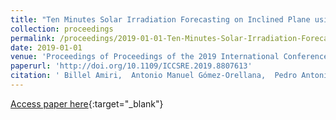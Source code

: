 ```yaml
---
title: "Ten Minutes Solar Irradiation Forecasting on Inclined Plane using Evolutionary Product Unit Neural Networks"
collection: proceedings
permalink: /proceedings/2019-01-01-Ten-Minutes-Solar-Irradiation-Forecasting-on-Inclined-Plane-using-Evolutionary-Product-Unit-Neural-Networks
date: 2019-01-01
venue: 'Proceedings of Proceedings of the 2019 International Conference of Computer Science and Renewable Energies (ICCSRE)'
paperurl: 'http://doi.org/10.1109/ICCSRE.2019.8807613'
citation: ' Billel Amiri,  Antonio Manuel Gómez-Orellana,  Pedro Antonio Gutiérrez,  Rabah Dizéne,  César Hervás-Martínez,  Dahmani Kahina, &quot;Ten Minutes Solar Irradiation Forecasting on Inclined Plane using Evolutionary Product Unit Neural Networks.&quot; Proceedings of Proceedings of the 2019 International Conference of Computer Science and Renewable Energies (ICCSRE), 2019, Agadir, Morocco.'
---
```

[Access paper here](http://doi.org/10.1109/ICCSRE.2019.8807613){:target="_blank"}
